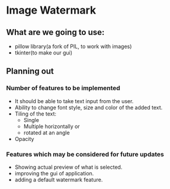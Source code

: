 # Image Watermark

## What are we going to use: 
- pillow library(a fork of PIL, to work with images)
- tkinter(to make our gui)

## Planning out 

### Number of features to be implemented

- It should be able to take text input from the user.
- Ability to change font style, size and color of the added text.
- Tiling of the text: 
  - Single
  - Multiple horizontally or 
  - rotated at an angle
- Opacity

### Features which may be considered for future updates

- Showing actual preview of what is selected.
- improving the gui of application.
- adding a default watermark feature.
